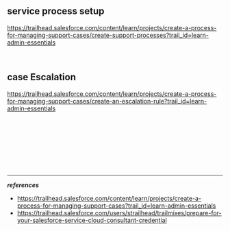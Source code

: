 
## service process setup
https://trailhead.salesforce.com/content/learn/projects/create-a-process-for-managing-support-cases/create-support-processes?trail_id=learn-admin-essentials


<br/>



## case Escalation 
https://trailhead.salesforce.com/content/learn/projects/create-a-process-for-managing-support-cases/create-an-escalation-rule?trail_id=learn-admin-essentials















<br/>

<br/>

<br/>

<br/>

<br/>

<br/>

<br/>


---
***references***

  - https://trailhead.salesforce.com/content/learn/projects/create-a-process-for-managing-support-cases?trail_id=learn-admin-essentials
  - https://trailhead.salesforce.com/users/strailhead/trailmixes/prepare-for-your-salesforce-service-cloud-consultant-credential


